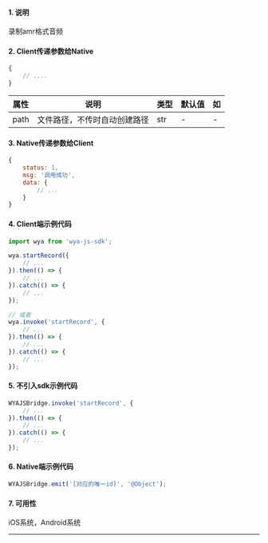 #### 1. 说明

录制amr格式音频

#### 2. Client传递参数给Native

```javascript
{
	// ....
}
```

属性 | 说明 | 类型 | 默认值 | 如
---|---|---|---|---
path | 文件路径，不传时自动创建路径 | str | - | -

#### 3. Native传递参数给Client

```javascript
{
	status: 1,
	msg: '调用成功',
	data: {
		// ...
	}
}
```

#### 4. Client端示例代码

```javascript
import wya from 'wya-js-sdk';

wya.startRecord({
	// ...
}).then(() => {
	// ...
}).catch(() => {
	// ...
});

// 或者
wya.invoke('startRecord', {
	// ...
}).then(() => {
	// ...
}).catch(() => {
	// ...
});
```

#### 5. 不引入sdk示例代码

```javascript
WYAJSBridge.invoke('startRecord', {
	// ...
}).then(() => {
	// ...
}).catch(() => {
	// ...
});
```

#### 6. Native端示例代码

```javascript
WYAJSBridge.emit('[对应的唯一id]', '@Object');
```

#### 7. 可用性

iOS系统，Android系统

---------

